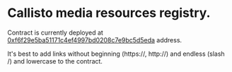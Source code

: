 # Callisto media resources registry.

Contract is currently deployed at [0xf6f29e5ba51171c4ef4997bd0208c7e9bc5d5eda](https://explorer.callisto.network/account/0xf6f29e5ba51171c4ef4997bd0208c7e9bc5d5eda) address.

It's best to add links without beginning (https://, http://) and endless (slash /) and lowercase to the contract. 
